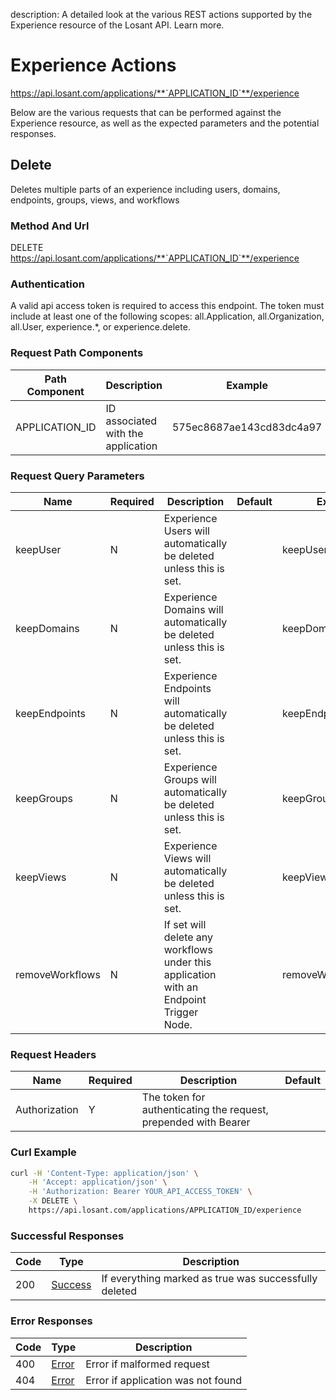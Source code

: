 description: A detailed look at the various REST actions supported by the Experience resource of the Losant API. Learn more.

# Experience Actions

https://api.losant.com/applications/**`APPLICATION_ID`**/experience

Below are the various requests that can be performed against the
Experience resource, as well as the expected
parameters and the potential responses.

## Delete

Deletes multiple parts of an experience including users, domains, endpoints, groups, views, and workflows

### Method And Url <a name="delete-method-url"></a>

DELETE https://api.losant.com/applications/**`APPLICATION_ID`**/experience

### Authentication <a name="delete-authentication"></a>

A valid api access token is required to access this endpoint. The token must
include at least one of the following scopes:
all.Application, all.Organization, all.User, experience.*, or experience.delete.

### Request Path Components <a name="delete-path-components"></a>

| Path Component | Description | Example |
| -------------- | ----------- | ------- |
| APPLICATION_ID | ID associated with the application | 575ec8687ae143cd83dc4a97 |

### Request Query Parameters <a name="delete-query-params"></a>

| Name | Required | Description | Default | Example |
| ---- | -------- | ----------- | ------- | ------- |
| keepUser | N | Experience Users will automatically be deleted unless this is set. |  | keepUser&#x3D;true |
| keepDomains | N | Experience Domains will automatically be deleted unless this is set. |  | keepDomains&#x3D;true |
| keepEndpoints | N | Experience Endpoints will automatically be deleted unless this is set. |  | keepEndpoints&#x3D;true |
| keepGroups | N | Experience Groups will automatically be deleted unless this is set. |  | keepGroups&#x3D;true |
| keepViews | N | Experience Views will automatically be deleted unless this is set. |  | keepViews&#x3D;true |
| removeWorkflows | N | If set will delete any workflows under this application with an Endpoint Trigger Node. |  | removeWorkflows&#x3D;true |

### Request Headers <a name="delete-headers"></a>

| Name | Required | Description | Default |
| ---- | -------- | ----------- | ------- |
| Authorization | Y | The token for authenticating the request, prepended with Bearer | |

### Curl Example <a name="delete-curl-example"></a>

```bash
curl -H 'Content-Type: application/json' \
    -H 'Accept: application/json' \
    -H 'Authorization: Bearer YOUR_API_ACCESS_TOKEN' \
    -X DELETE \
    https://api.losant.com/applications/APPLICATION_ID/experience
```

### Successful Responses <a name="delete-successful-responses"></a>

| Code | Type | Description |
| ---- | ---- | ----------- |
| 200 | [Success](schemas.md#success) | If everything marked as true was successfully deleted |

### Error Responses <a name="delete-error-responses"></a>

| Code | Type | Description |
| ---- | ---- | ----------- |
| 400 | [Error](schemas.md#error) | Error if malformed request |
| 404 | [Error](schemas.md#error) | Error if application was not found |
